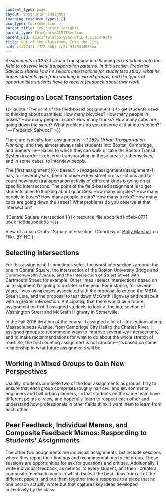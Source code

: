 ```yaml
---
content_type: page
layout: instructor_insights
learning_resource_types: []
ocw_type: CourseSection
parent_title: Instructor Insights
parent_type: ThisCourseAtMITSection
parent_uid: e53c3ff8-af65-09bc-0f16-45111c849df9
title: Out of the Classroom, Into the City
uid: c1a47dff-f722-8b6f-fc3f-937641d533ea
---
```


_Assignments in_ 1.252J Urban Transportation Planning _take students into the field to observe local transportation patterns. In this section, Frederick Salvucci shares how he selects intersections for students to study, what he hopes students gain from working in mixed groups, and the types of opportunities students have to receive feedback about their work._

Focusing on Local Transportation Cases
--------------------------------------

{{< quote "The point of the field-based assignment is to get students used to thinking about quantities: How many bicycles? How many people in buses? How many people in cars? How many trucks? How many cabs are going down the street? What problems do you observe at that intersection?" "— Frederick Salvucci" >}}

There are typically four assignments in _1.252J Urban Transportation Planning_, and they almost always take students into Boston, Cambridge, and Somerville—places to which they can walk or take the Boston Transit System in order to observe transportation in those areas for themselves, and in some cases, to interview people.

The [first assignment]({{< baseurl >}}/pages/assignments/assignment-1) has, for several years, been to observe key street cross sections and to count how much transportation activity of different kinds is going on at specific intersections. The point of the field-based assignment is to get students used to thinking about quantities: How many bicycles? How many people in buses? How many people in cars? How many trucks? How many cabs are going down the street? What problems do you observe at that intersection?

![Central Square Intersection.]({{< resource_file abcb4ed1-c5eb-0771-3606-1e5da0b66d53 >}})

View of a main Central Square intersection. (Courtesy of [Molly Marshall](https://www.flickr.com/photos/elisharene/2677988412/in/photolist-55DoE1-55Dcpy-kj6Hb2-b8kg68-55zcpz-bhRYrv-dwuDK4-8d5c2q-56ct53-vfC2-595XYE-591NYM-591NqX-595YLo-2hM1F-595YhL-4J75kg-595XTJ-595Yoq-591PjB-56rdrp-7jfp3D-55DhhJ-55Dts9-cF4SMU-9nWZjg-b8Q) on Flikr. BY-NC.)

Selecting Intersections
-----------------------

For this assignment, I sometimes select the worst intersections around: the one in Central Square, the intersection of the Boston University Bridge and Commonwealth Avenue, and the intersection of Stuart Street with Dartmouth Street, for example. Other times I select intersections based on an assignment I’m going to do later in the year. For instance, for several years, I was using cases associated with the proposal to extend the MBTA Green Line, and the proposal to tear down McGrath Highway and replace it with a greater intersection. Anticipating that there would be a future assignment on that, I assigned students to look at the intersection of Washington Street and McGrath Highway in Somerville.

In the Fall 2016 iteration of the course, I assigned a lot of intersections along Massachusetts Avenue, from Cambridge City Hall to the Charles River. I assigned groups to recommend ways to improve several key intersections, and to make recommendations for what to do about the whole stretch of road. So, the first counting assignment is not random—it’s based on some relationship to what future assignments will be.

Working in Mixed Groups to Gain New Perspectives
------------------------------------------------

Usually, students complete two of the four assignments as groups. I try to ensure that each group comprises roughly half civil and environmental engineers and half urban planners, so that students on the same team have different points of view, and hopefully, learn to respect each other and understand how professionals in other fields think. I want them to learn from each other.

Peer Feedback, Individual Memos, and Composite Feedback Memos: Responding to Students’ Assignments
--------------------------------------------------------------------------------------------------

The other two assignments are individual assignments, but include sessions where they report their findings and recommendations to the group. These sessions are opportunities for ask for questions and critique. Additionally, I write individual feedback, as memos, to every student, and then I create a composite feedback memo in which I select the best ideas from all of the different papers, and put them together into a response to a piece that no one person actually wrote but that captures key ideas developed collectively by the class.